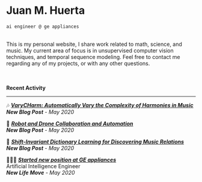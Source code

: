 # Juan M. Huerta

`ai engineer @ ge appliances`
<!-- Place this tag in your head or just before your close body tag. -->
<script async defer src="https://buttons.github.io/buttons.js"></script>

<br>
<!--<br>-->
<!--📝 **[*CV*](https://jmhuer.github.io/data-science-blog/mini_book/_build/html/docs/computer-vision/object-detection.html)** —-->
<!--📧 **[*Email me*](https://jmhuer.github.io/data-science-blog/mini_book/_build/html/docs/computer-vision/object-detection.html)** —-->
<!--🐦 **[*Twitter*](https://jmhuer.github.io/data-science-blog/mini_book/_build/html/docs/computer-vision/object-detection.html)** —-->
<!--🐙 **[*Github*](https://jmhuer.github.io/data-science-blog/mini_book/_build/html/docs/computer-vision/object-detection.html)**-->
<!--<br>-->
<!--<br>-->
This is my personal website, I share work related to math, science, and music. My current area of focus is in unsupervised computer vision techniques, and temporal sequence modeling. Feel free to contact me regarding any of my projects, or with any other questions.
<br>
<br>
<br>


**Recent Activity**

-------------------
🎶 **[*VaryCHarm: Automatically Vary the Complexity of Harmonies in Music*](https://jmhuer.github.io/mini_book/_build/html/docs/independent/varycharm.html)**
<br>
***New Blog Post** - May 2020*

🤖 **[*Robot and Drone Collaboration and Automation*](https://jmhuer.github.io/mini_book/_build/html/docs/independent/robot.html)**
<br>
***New Blog Post** - May 2020*

🥁 **[*Shift-Invariant Dictionary Learning for Discovering Music Relations*](https://jmhuer.github.io/mini_book/_build/html/docs/independent/sidl.html)**
<br>
***New Blog Post** - May 2020*

👨🏾‍💻 **[*Started new position at GE appliances*](https://jmhuer.github.io/mini_book/_build/html/docs/timeline.html)**
<br>
Artificial Intelligence Engineer
<br>
***New Life Move** - May 2020*
<!-- [📚  . . . ](https://jmhuer.github.io/data-science-blog/mini_book/_build/html/docs/index.html)-->

<!--Education-->
<!------------->
<!--**M.S in Computer Science - The University of Texas at Austin** (2019-present)-->
<!--- Thesis: - Undecided-->
<!--- Selected coursework:  Machine Learning, Deep Learning, Optimization, Natural Language Processing-->

<!--**B.S in Applied Mathematics - Columbia University in the city of New York** (2016-2018)-->
<!--- Senior Research:  Generating Music by Continuous Neural Network Predictions of Binary Arrays-->
<!--- Selected coursework:  Evolutionary Algorithms, Statistical Inference, Quantum Mechanics, Advanced Topics in Music-->

<!--**B.S in Physics, Music (Double Major) - St. Lawrence University** (2013-2016)-->

<!--- Sigma Pi Sigma Honor Society - Pi Mu Epsilon Honor Society - Quantitative Club-->


<!--Work Experience-->
<!------------->
<!--**Artificial Intelligence Engineer** (July 2019 - Present)  -->
<!--GE Appliances, a Haier Company-->

<!--- Responsible for researching and implementing artificial intelligence technologies to be used in product areas including refrigeration,washer systems, cooking products, service, and small appliance:-->
<!--- Lead AI Engineer developing Application for kitchenhub (andorid8.1) to detect food ingrdients in kitchen counter at CES2020-->
<!--- Lead AI Engineer in incorporating camera in washer/camera fabric detection product cafe brand model3131321-->
<!--- Other projects include: refrigeration camera module, kitchen hub food recognition, anomaly detection for servicing appliances-->

<!--**Contractor - Software Engineer / Machine Learning** (March 2019 - July 2019)  -->
<!--Modis-->

<!--- Developed quick prototypes as requested by the product lines at GE Appliances. Implemented a variety of machine learning projects involving embedded systems, small appliances, mobile applications, and IoT solutions.-->

<!--Awarded Patents-->
<!---------->
<!--**System and Method for Using Sound to Monitor the Operation of a Dryer Appliance**(2019)-->

<!--- involving embedded systems, small appliances, mobile applications, and IoT solutions.-->

<!--**System and Method for Using Sound to Monitor the Operation of a Dryer Appliance**(2019)-->

<!--- involving embedded systems, small appliances, mobile applications, and IoT solutions.-->

<!--Skills-->
<!---------->
<!--**Programming:** Python, SQL, C, C++, java, git-->

<!--**Python SciPy Tools:** Pytorch, Tensorflow, Caffe, Pandas, Scikit-learn-->

<!--Awards-->
<!---------->
<!--- **Sterling Prize Fellowship**, Yale University (2013). Awarded to 30 out of 10,500 applicants.-->
<!--- **IU Founders Scholar**, Indiana University (2012)-->
<!--- **Baccalaureate with Highest Distinction**, Indiana University (2012). Granted to 5 students out of 498 in the class.-->
